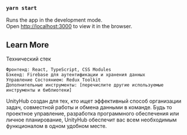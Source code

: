 ### `yarn start`

Runs the app in the development mode.\
Open [http://localhost:3000](http://localhost:3000) to view it in the browser.

## Learn More

Технический стек

    Фронтенд: React, TypeScript, CSS Modules
    Бэкенд: Firebase для аутентификации и хранения данных
    Управление Состоянием: Redux Toolkit
    Дополнительные инструменты: [перечислите другие используемые инструменты и библиотеки]

UnityHub создан для тех, кто ищет эффективный способ организации задач, совместной работы и обмена данными в команде. Будь то проектное управление, разработка программного обеспечения или личное планирование, UnityHub обеспечит вас всем необходимым функционалом в одном удобном месте.
